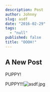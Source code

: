 ```yaml
---
description: Post
author: Johnny
slug: asdf
date: "2016-02-29"
tags: 
  - "null"
published: false
title: "OOOH!"
---
```




## A New Post
PUPPY!


PUPPY!!!![asdf.jpg](/mmucan/images/asdf.jpg)
